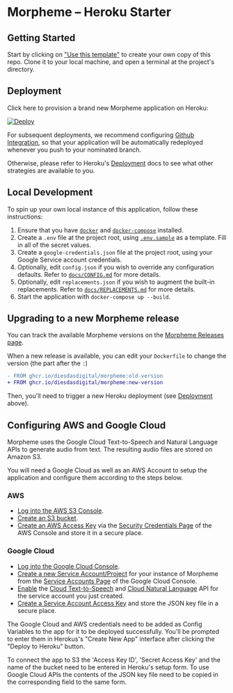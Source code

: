 # Morpheme – Heroku Starter

## Getting Started

Start by clicking on ["Use this template"](https://github.com/diesdasdigital/morpheme-heroku-starter/generate) to create your own copy of this repo. Clone it to your local machine, and open a terminal at the project's directory.

## Deployment

Click here to provision a brand new Morpheme application on Heroku:

[![Deploy](https://www.herokucdn.com/deploy/button.svg)](https://heroku.com/deploy?template=https://github.com/diesdasdigital/morpheme-heroku-starter)

For subsequent deployments, we recommend configuring [Github Integration](https://devcenter.heroku.com/articles/github-integration), so that your application will be automatically redeployed whenever you push to your nominated branch.

Otherwise, please refer to Heroku's [Deployment](https://devcenter.heroku.com/articles/git) docs to see what other strategies are available to you.

## Local Development

To spin up your own local instance of this application, follow these instructions:

1. Ensure that you have [`docker`](https://docs.docker.com/get-docker/) and [`docker-compose`](https://docs.docker.com/compose/install/) installed.
2. Create a `.env` file at the project root, using [`.env.sample`](https://github.com/diesdasdigital/morpheme/blob/main/.env.sample) as a template. Fill in all of the secret values.
3. Create a `google-credentials.json` file at the project root, using your Google Service account credentials.
4. Optionally, edit `config.json` if you wish to override any configuration defaults. Refer to [`docs/CONFIG.md`](https://github.com/diesdasdigital/morpheme/blob/main/docs/CONFIG.md) for more details.
5. Optionally, edit `replacements.json` if you wish to augment the built-in replacements. Refer to [`docs/REPLACEMENTS.md`](https://github.com/diesdasdigital/morpheme/blob/main/docs/REPLACEMENTS.md) for more details.
6. Start the application with `docker-compose up --build`.

## Upgrading to a new Morpheme release

You can track the available Morpheme versions on the [Morpheme Releases page](https://github.com/diesdasdigital/morpheme/releases).

When a new release is available, you can edit your `Dockerfile` to change the version (the part after the `:`)

```diff
- FROM ghcr.io/diesdasdigital/morpheme:old-version
+ FROM ghcr.io/diesdasdigital/morpheme:new-version
```

Then, you'll need to trigger a new Heroku deployment (see [Deployment](#Deployment) above).

## Configuring AWS and Google Cloud

Morpheme uses the Google Cloud Text-to-Speech and Natural Language APIs to generate audio from text. The resulting audio files are stored on Amazon S3.

You will need a Google Cloud as well as an AWS Account to setup the application and configure them according to the steps below.

### AWS

- [Log into the AWS S3 Console](https://console.aws.amazon.com/s3/).
- [Create an S3 bucket](https://docs.aws.amazon.com/AmazonS3/latest/userguide/create-bucket-overview.html).
- [Create an AWS Access Key](https://docs.aws.amazon.com/general/latest/gr/aws-sec-cred-types.html) via the [Security Credentials Page](https://console.aws.amazon.com/iam/home?#security_credential) of the AWS Console and store it in a secure place.

### Google Cloud

- [Log into the Google Cloud Console](https://console.cloud.google.com).
- [Create a new Service Account/Project](https://cloud.google.com/iam/docs/creating-managing-service-accounts) for your instance of Morpheme from the [Service Accounts Page](https://console.cloud.google.com/iam-admin/serviceaccounts) of the Google Cloud Console.
- [Enable](https://cloud.google.com/service-usage/docs/enable-disable) the [Cloud Text-to-Speech](https://console.cloud.google.com/marketplace/product/google/texttospeech.googleapis.com) and [Cloud Natural Language](https://console.cloud.google.com/marketplace/product/google/language.googleapis.com) API for the service account you just created.
- [Create a Service Account Access Key](https://cloud.google.com/docs/authentication/getting-started) and store the JSON key file in a secure place.

The Google Cloud and AWS credentials need to be added as Config Variables to the app for it to be deployed successfully. You'll be prompted to enter them in Herokus's "Create New App" interface after clicking the "Deploy to Heroku" button.

To connect the app to S3 the 'Access Key ID', 'Secret Access Key' and the name of the bucket need to be entered in Heroku's setup form. To use Google Cloud APIs the contents of the JSON key file need to be copied in the corresponding field to the same form.
